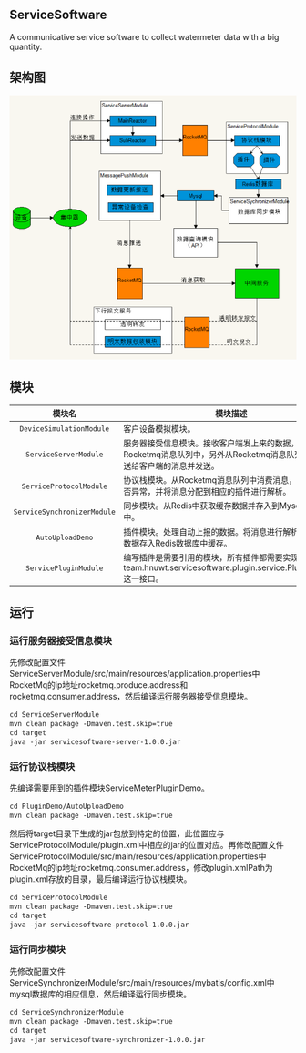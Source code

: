 ## ServiceSoftware

A communicative service software to collect watermeter data with a big quantity.

## 架构图
![image](https://github.com/cyclone1517/ServiceSoftware/raw/trunk/img/framework2.png)

## 模块
| 模块名 | 模块描述 |
|:----------:|-------------|
| `DeviceSimulationModule` | 客户设备模拟模块。 |
| `ServiceServerModule` | 服务器接受信息模块。接收客户端发上来的数据，存入Rocketmq消息队列中，另外从Rocketmq消息队列消费要发送给客户端的消息并发送。 |
| `ServiceProtocolModule` | 协议栈模块。从Rocketmq消息队列中消费消息，判断消息是否异常，并将消息分配到相应的插件进行解析。 |
| `ServiceSynchronizerModule` | 同步模块。从Redis中获取缓存数据并存入到Mysql数据库中。 |
| `AutoUploadDemo` | 插件模块。处理自动上报的数据。将消息进行解析，解析后的数据存入Redis数据库中缓存。 |
| `ServicePluginModule` | 编写插件是需要引用的模块，所有插件都需要实现该模块team.hnuwt.servicesoftware.plugin.service.PluginService这一接口。 |

## 运行

### 运行服务器接受信息模块

先修改配置文件ServiceServerModule/src/main/resources/application.properties中RocketMq的ip地址rocketmq.produce.address和rocketmq.consumer.address，然后编译运行服务器接受信息模块。

    cd ServiceServerModule
    mvn clean package -Dmaven.test.skip=true
    cd target
    java -jar servicesoftware-server-1.0.0.jar

### 运行协议栈模块

先编译需要用到的插件模块ServiceMeterPluginDemo。

    cd PluginDemo/AutoUploadDemo
    mvn clean package -Dmaven.test.skip=true

然后将target目录下生成的jar包放到特定的位置，此位置应与ServiceProtocolModule/plugin.xml中相应的jar的位置对应。再修改配置文件ServiceProtocolModule/src/main/resources/application.properties中RocketMq的ip地址rocketmq.consumer.address，修改plugin.xmlPath为plugin.xml存放的目录，最后编译运行协议栈模块。

    cd ServiceProtocolModule
    mvn clean package -Dmaven.test.skip=true
    cd target
    java -jar servicesoftware-protocol-1.0.0.jar

### 运行同步模块

先修改配置文件ServiceSynchronizerModule/src/main/resources/mybatis/config.xml中mysql数据库的相应信息，然后编译运行同步模块。

    cd ServiceSynchronizerModule
    mvn clean package -Dmaven.test.skip=true
    cd target
    java -jar servicesoftware-synchronizer-1.0.0.jar
